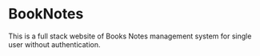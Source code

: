 # BookNotes
This is a full stack website of Books Notes management system for single user without authentication.

